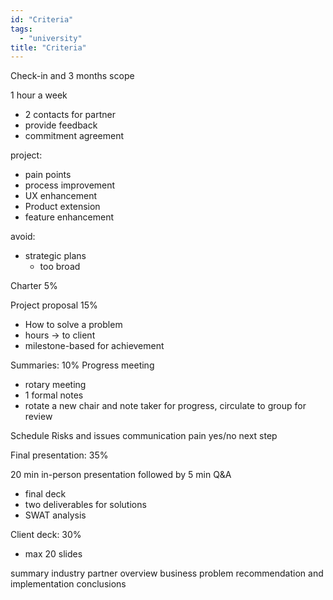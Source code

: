 ```yaml
---
id: "Criteria"
tags:
  - "university"
title: "Criteria"
---
```


Check-in and 3 months scope

1 hour a week

- 2 contacts for partner
- provide feedback
- commitment agreement

project:

- pain points
- process improvement
- UX enhancement
- Product extension
- feature enhancement

avoid:

- strategic plans
  - too broad

Charter 5%

Project proposal 15%

- How to solve a problem
- hours -> to client
- milestone-based for achievement

Summaries: 10%
Progress meeting

- rotary meeting
- 1 formal notes
- rotate a new chair and note taker for progress, circulate to group for review

Schedule
Risks and issues
communication
pain yes/no
next step

Final presentation: 35%

20 min in-person presentation followed by 5 min Q&A

- final deck
- two deliverables for solutions
- SWAT analysis

Client deck: 30%

- max 20 slides

summary
industry partner overview
business problem
recommendation and implementation
conclusions
